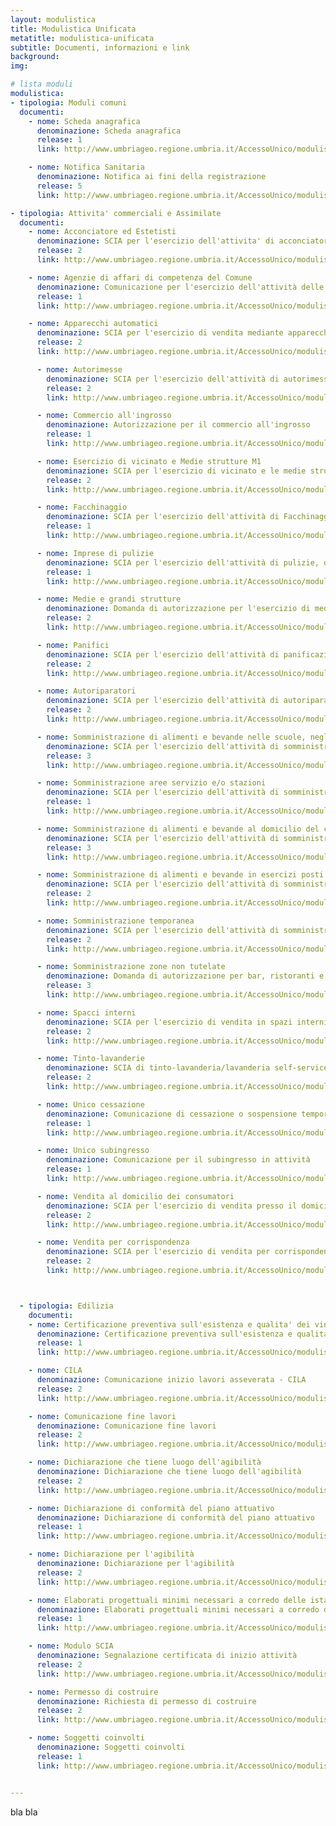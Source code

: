 ```yaml
---
layout: modulistica
title: Modulistica Unificata
metatitle: modulistica-unificata
subtitle: Documenti, informazioni e link
background:
img:

# lista moduli
modulistica:
- tipologia: Moduli comuni
  documenti:
    - nome: Scheda anagrafica
      denominazione: Scheda anagrafica
      release: 1
      link: http://www.umbriageo.regione.umbria.it/AccessoUnico/modulistica/01.pdf

    - nome: Notifica Sanitaria
      denominazione: Notifica ai fini della registrazione
      release: 5
      link: http://www.umbriageo.regione.umbria.it/AccessoUnico/modulistica/02.pdf

- tipologia: Attivita' commerciali e Assimilate
  documenti:
    - nome: Acconciatore ed Estetisti
      denominazione: SCIA per l'esercizio dell'attivita' di acconciatore e/o estetista
      release: 2
      link: http://www.umbriageo.regione.umbria.it/AccessoUnico/modulistica/03.pdf

    - nome: Agenzie di affari di competenza del Comune
      denominazione: Comunicazione per l'esercizio dell'attività delle agenzie di afffari di competenza del Comune
      release: 1
      link: http://www.umbriageo.regione.umbria.it/AccessoUnico/modulistica/04.pdf  

    - nome: Apparecchi automatici
      denominazione: SCIA per l'esercizio di vendita mediante apparecchi automatici in altri esercizi commerciali già abilitati o in altre strutture e/o su area pubblica
      release: 2
      link: http://www.umbriageo.regione.umbria.it/AccessoUnico/modulistica/05.pdf

      - nome: Autorimesse
        denominazione: SCIA per l'esercizio dell'attività di autorimessa
        release: 2
        link: http://www.umbriageo.regione.umbria.it/AccessoUnico/modulistica/06.pdf  

      - nome: Commercio all'ingrosso
        denominazione: Autorizzazione per il commercio all'ingrosso
        release: 1
        link: http://www.umbriageo.regione.umbria.it/AccessoUnico/modulistica/07.pdf

      - nome: Esercizio di vicinato e Medie strutture M1
        denominazione: SCIA per l'esercizio di vicinato e le medie strutture inferiori M1
        release: 2
        link: http://www.umbriageo.regione.umbria.it/AccessoUnico/modulistica/08.pdf

      - nome: Facchinaggio
        denominazione: SCIA per l'esercizio dell'attività di Facchinaggio
        release: 1
        link: http://www.umbriageo.regione.umbria.it/AccessoUnico/modulistica/09.pdf  

      - nome: Imprese di pulizie
        denominazione: SCIA per l'esercizio dell'attività di pulizie, disinfezione, disinfestazione, di derattizzazione e di sanificazione
        release: 1
        link: http://www.umbriageo.regione.umbria.it/AccessoUnico/modulistica/10.pdf

      - nome: Medie e grandi strutture
        denominazione: Domanda di autorizzazione per l'esercizio di media (media intermedia M2 2 media superiore M3) o grande struttura di vendita
        release: 2
        link: http://www.umbriageo.regione.umbria.it/AccessoUnico/modulistica/11.pdf

      - nome: Panifici
        denominazione: SCIA per l'esercizio dell'attività di panificazione
        release: 2
        link: http://www.umbriageo.regione.umbria.it/AccessoUnico/modulistica/12.pdf

      - nome: Autoriparatori
        denominazione: SCIA per l'esercizio dell'attività di autoriparatore
        release: 2
        link: http://www.umbriageo.regione.umbria.it/AccessoUnico/modulistica/13.pdf

      - nome: Somministrazione di alimenti e bevande nelle scuole, negli ospedali, nelle comunità religiose, in stabilimenti militari o nei mezzi di trasporto pubblico
        denominazione: SCIA per l'esercizio dell'attività di somministrazione di alimenti e bevande nelle scuole, negli ospedali, nelle comunità religiose, in stabilimenti militari o nei mezzi di trasporto pubblico
        release: 3
        link: http://www.umbriageo.regione.umbria.it/AccessoUnico/modulistica/14.pdf

      - nome: Somministrazione aree servizio e/o stazioni
        denominazione: SCIA per l'esercizio dell'attività di somministrazione alimenti e bevande in aree di servizio e/o stazioni
        release: 1
        link: http://www.umbriageo.regione.umbria.it/AccessoUnico/modulistica/15.pdf

      - nome: Somministrazione di alimenti e bevande al domicilio del consumatore
        denominazione: SCIA per l'esercizio dell'attività di somministrazione di alimenti e bevande al domicilio del consumatore
        release: 3
        link: http://www.umbriageo.regione.umbria.it/AccessoUnico/modulistica/16.pdf

      - nome: Somministrazione di alimenti e bevande in esercizi posti nelle aree di servizio e/o nelle stazioni
        denominazione: SCIA per l'esercizio dell'attività di somministrazione di alimenti e bevande in esercizi posti nelle aree di servizio e/o nelle stazioni
        release: 2
        link: http://www.umbriageo.regione.umbria.it/AccessoUnico/modulistica/17.pdf

      - nome: Somministrazione temporanea
        denominazione: SCIA per l'esercizio dell'attività di somministrazione temporanea di alimenti e bevande
        release: 2
        link: http://www.umbriageo.regione.umbria.it/AccessoUnico/modulistica/18.pdf

      - nome: Somministrazione zone non tutelate
        denominazione: Domanda di autorizzazione per bar, ristoranti e altri esercizi di somministrazione di alimenti e bevande (Zone non tutelate)
        release: 3
        link: http://www.umbriageo.regione.umbria.it/AccessoUnico/modulistica/19.pdf

      - nome: Spacci interni
        denominazione: SCIA per l'esercizio di vendita in spazi interni (esercizio commerciale in locale non aperto al pubblico)
        release: 2
        link: http://www.umbriageo.regione.umbria.it/AccessoUnico/modulistica/20.pdf

      - nome: Tinto-lavanderie
        denominazione: SCIA di tinto-lavanderia/lavanderia self-service a gettoni
        release: 2
        link: http://www.umbriageo.regione.umbria.it/AccessoUnico/modulistica/21.pdf

      - nome: Unico cessazione
        denominazione: Comunicazione di cessazione o sospensione temporanea di attività
        release: 1
        link: http://www.umbriageo.regione.umbria.it/AccessoUnico/modulistica/22.pdf

      - nome: Unico subingresso
        denominazione: Comunicazione per il subingresso in attività
        release: 1
        link: http://www.umbriageo.regione.umbria.it/AccessoUnico/modulistica/23.pdf

      - nome: Vendita al domicilio dei consumatori
        denominazione: SCIA per l'esercizio di vendita presso il domicilio dei consumatori
        release: 2
        link: http://www.umbriageo.regione.umbria.it/AccessoUnico/modulistica/24.pdf  

      - nome: Vendita per corrispondenza
        denominazione: SCIA per l'esercizio di vendita per corrispondenza, televisione e altri sistemi di comunicazione, compreso il commercio on line
        release: 2
        link: http://www.umbriageo.regione.umbria.it/AccessoUnico/modulistica/25.pdf



  - tipologia: Edilizia
    documenti:
    - nome: Certificazione preventiva sull'esistenza e qualita' dei vincoli
      denominazione: Certificazione preventiva sull'esistenza e qualita' dei vincoli
      release: 1
      link: http://www.umbriageo.regione.umbria.it/AccessoUnico/modulistica/26.pdf

    - nome: CILA
      denominazione: Comunicazione inizio lavori asseverata - CILA
      release: 2
      link: http://www.umbriageo.regione.umbria.it/AccessoUnico/modulistica/27.pdf

    - nome: Comunicazione fine lavori
      denominazione: Comunicazione fine lavori
      release: 2
      link: http://www.umbriageo.regione.umbria.it/AccessoUnico/modulistica/28.pdf

    - nome: Dichiarazione che tiene luogo dell'agibilità
      denominazione: Dichiarazione che tiene luogo dell'agibilità
      release: 2
      link: http://www.umbriageo.regione.umbria.it/AccessoUnico/modulistica/29.pdf

    - nome: Dichiarazione di conformità del piano attuativo
      denominazione: Dichiarazione di conformità del piano attuativo
      release: 1
      link: http://www.umbriageo.regione.umbria.it/AccessoUnico/modulistica/30.pdf

    - nome: Dichiarazione per l'agibilità
      denominazione: Dichiarazione per l'agibilità
      release: 2
      link: http://www.umbriageo.regione.umbria.it/AccessoUnico/modulistica/31.pdf

    - nome: Elaborati progettuali minimi necessari a corredo delle istanze per i titoli abitativi
      denominazione: Elaborati progettuali minimi necessari a corredo delle istanze di Permesso di costruire e di SCIA
      release: 1
      link: http://www.umbriageo.regione.umbria.it/AccessoUnico/modulistica/32.pdf

    - nome: Modulo SCIA
      denominazione: Segnalazione certificata di inizio attività
      release: 2
      link: http://www.umbriageo.regione.umbria.it/AccessoUnico/modulistica/33.pdf

    - nome: Permesso di costruire
      denominazione: Richiesta di permesso di costruire
      release: 2
      link: http://www.umbriageo.regione.umbria.it/AccessoUnico/modulistica/34.pdf

    - nome: Soggetti coinvolti
      denominazione: Soggetti coinvolti
      release: 1
      link: http://www.umbriageo.regione.umbria.it/AccessoUnico/modulistica/35.pdf


---
```

bla bla
